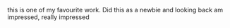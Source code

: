 this is one of my favourite work. Did this as a newbie and looking back am impressed, really impressed
